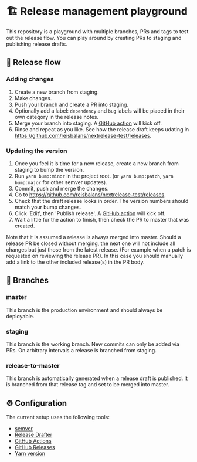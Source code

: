 # 🏗 Release management playground

This repository is a playground with multiple branches, PRs and tags to test out the release flow. You can play around by creating PRs to staging and publishing release drafts.

## 🌊 Release flow

### Adding changes

1. Create a new branch from staging.
1. Make changes.
1. Push your branch and create a PR into staging.
1. Optionally add a label: `dependency` and `bug` labels will be placed in their own category in the release notes.
1. Merge your branch into staging. A [GitHub action](.github/workflow/release-drafter.yml) will kick off.
1. Rinse and repeat as you like. See how the release draft keeps udating in https://github.com/reisbalans/nextrelease-test/releases.

### Updating the version

1. Once you feel it is time for a new release, create a new branch from staging to bump the version.
1. Run `yarn bump:minor` in the project root. (or `yarn bump:patch`, `yarn bump:major` for other semver updates).
1. Commit, push and merge the changes.
1. Go to https://github.com/reisbalans/nextrelease-test/releases.
1. Check that the draft release looks in order. The version numbers should match your bump changes.
1. Click 'Edit', then 'Publish release'. A [GitHub action](.github/workflow/release-master-pr.yml) will kick off.
1. Wait a little for the action to finish, then check the PR to master that was created.

Note that it is assumed a release is always merged into master. Should a release PR be closed without merging, the next one will not include all changes but just those from the latest release. (For example when a patch is requested on reviewing the release PR). In this case you should manually add a link to the other included release(s) in the PR body.

## 🎋 Branches

### master

This branch is the production environment and should always be deployable.

### staging

This branch is the working branch. New commits can only be added via PRs. On arbitrary intervals a release is branched from staging.

### release-to-master

This branch is automatically generated when a release draft is published. It is branched from that release tag and set to be merged into master.

## ⚙️ Configuration

The current setup uses the following tools:

- [semver](https://semver.org/)
- [Release Drafter](https://github.com/release-drafter/release-drafter)
- [GitHub Actions](https://help.github.com/en/actions)
- [GitHub Releases](https://help.github.com/en/github/administering-a-repository/managing-releases-in-a-repository)
- [Yarn version](https://classic.yarnpkg.com/en/docs/cli/version/)
